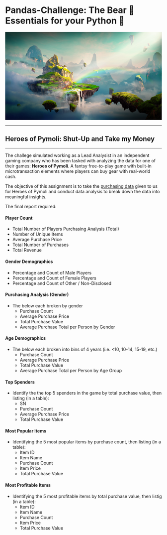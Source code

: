 # Pandas-Challenge: The Bear 🐼 Essentials for your Python 🐍

![Fantasy](Images/Fantasy.png "Heroes of Pymoli")

---
## Heroes of Pymoli: Shut-Up and Take my Money
---
The challege simulated working as a Lead Analysist in an independent gaming company who has been tasked with analyzing the data for one of their games: **Heroes of Pymoli**. A fantsy free-to-play game with built-in microtransaction elements where players can buy gear with real-world cash.  

The objective of this assignment is to take the [purchasing data](HeroesOfPymoli/Resources/purchase_data.csv "Purchasing Data CSV") given to us for Heroes of Pymoli and conduct data analysis to break down the data into meaningful insights.

The final report required:
#### Player Count
* Total Number of Players
Purchasing Analysis (Total)
* Number of Unique Items
* Average Purchase Price
* Total Number of Purchases
* Total Revenue
#### Gender Demographics
* Percentage and Count of Male Players
* Percentage and Count of Female Players
* Percentage and Count of Other / Non-Disclosed
#### Purchasing Analysis (Gender)
* The below each broken by gender
  * Purchase Count
  * Average Purchase Price
  * Total Purchase Value
  * Average Purchase Total per Person by Gender
#### Age Demographics
* The below each broken into bins of 4 years (i.e. &lt;10, 10-14, 15-19, etc.)
  * Purchase Count
  * Average Purchase Price
  * Total Purchase Value
  * Average Purchase Total per Person by Age Group
#### Top Spenders
* Identify the the top 5 spenders in the game by total purchase value, then listing (in a table):
  * SN
  * Purchase Count
  * Average Purchase Price
  * Total Purchase Value
#### Most Popular Items
* Identifying the 5 most popular items by purchase count, then listing (in a table):
  * Item ID
  * Item Name
  * Purchase Count
  * Item Price
  * Total Purchase Value
#### Most Profitable Items
* Identifying the 5 most profitable items by total purchase value, then listig (in a table):
  * Item ID
  * Item Name
  * Purchase Count
  * Item Price
  * Total Purchase Value


